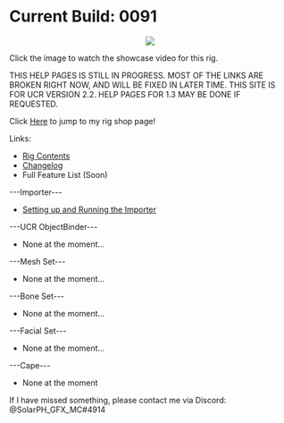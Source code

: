 # Current Build: 0091
<a href="Build Code: RSVD-0092-PXST"></a>

<p align=center>
<a href="http://www.youtube.com/watch?v=KCOOcPgPynE"><img src="http://img.youtube.com/vi/KCOOcPgPynE/0.jpg"></a>
</p>

Click the image to watch the showcase video for this rig.

THIS HELP PAGES IS STILL IN PROGRESS. MOST OF THE LINKS ARE BROKEN RIGHT NOW, AND WILL BE FIXED IN LATER TIME.
THIS SITE IS FOR UCR VERSION 2.2. HELP PAGES FOR 1.3 MAY BE DONE IF REQUESTED.

Click [Here](https://payhip.com/solarph) to jump to my rig shop page!

Links:
- [Rig Contents](ManualPages/rig-contents.md)
- [Changelog](ManualPages/changelog.md)
- Full Feature List (Soon)

---Importer---
- [Setting up and Running the Importer](ManualPages/importer-setup.md)

---UCR ObjectBinder---
- None at the moment...

---Mesh Set---
- None at the moment...

---Bone Set---
- None at the moment...

---Facial Set---
- None at the moment...

---Cape---
- None at the moment

If I have missed something, please contact me via Discord: @SolarPH_GFX_MC#4914
